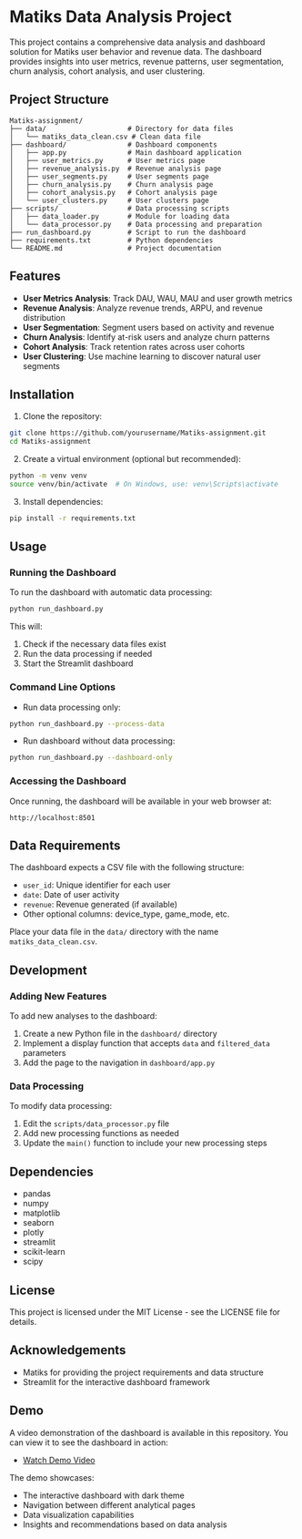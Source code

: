 # Matiks Data Analysis Project

This project contains a comprehensive data analysis and dashboard solution for Matiks user behavior and revenue data. The dashboard provides insights into user metrics, revenue patterns, user segmentation, churn analysis, cohort analysis, and user clustering.

## Project Structure

```
Matiks-assignment/
├── data/                    # Directory for data files
│   └── matiks_data_clean.csv # Clean data file
├── dashboard/               # Dashboard components
│   ├── app.py               # Main dashboard application
│   ├── user_metrics.py      # User metrics page
│   ├── revenue_analysis.py  # Revenue analysis page
│   ├── user_segments.py     # User segments page
│   ├── churn_analysis.py    # Churn analysis page
│   ├── cohort_analysis.py   # Cohort analysis page
│   └── user_clusters.py     # User clusters page
├── scripts/                 # Data processing scripts
│   ├── data_loader.py       # Module for loading data
│   └── data_processor.py    # Data processing and preparation
├── run_dashboard.py         # Script to run the dashboard
├── requirements.txt         # Python dependencies
└── README.md                # Project documentation
```

## Features

- **User Metrics Analysis**: Track DAU, WAU, MAU and user growth metrics
- **Revenue Analysis**: Analyze revenue trends, ARPU, and revenue distribution
- **User Segmentation**: Segment users based on activity and revenue
- **Churn Analysis**: Identify at-risk users and analyze churn patterns
- **Cohort Analysis**: Track retention rates across user cohorts
- **User Clustering**: Use machine learning to discover natural user segments

## Installation

1. Clone the repository:
```bash
git clone https://github.com/yourusername/Matiks-assignment.git
cd Matiks-assignment
```

2. Create a virtual environment (optional but recommended):
```bash
python -m venv venv
source venv/bin/activate  # On Windows, use: venv\Scripts\activate
```

3. Install dependencies:
```bash
pip install -r requirements.txt
```

## Usage

### Running the Dashboard

To run the dashboard with automatic data processing:

```bash
python run_dashboard.py
```

This will:
1. Check if the necessary data files exist
2. Run the data processing if needed
3. Start the Streamlit dashboard

### Command Line Options

- Run data processing only:
```bash
python run_dashboard.py --process-data
```

- Run dashboard without data processing:
```bash
python run_dashboard.py --dashboard-only
```

### Accessing the Dashboard

Once running, the dashboard will be available in your web browser at:
```
http://localhost:8501
```

## Data Requirements

The dashboard expects a CSV file with the following structure:

- `user_id`: Unique identifier for each user
- `date`: Date of user activity
- `revenue`: Revenue generated (if available)
- Other optional columns: device_type, game_mode, etc.

Place your data file in the `data/` directory with the name `matiks_data_clean.csv`.

## Development

### Adding New Features

To add new analyses to the dashboard:

1. Create a new Python file in the `dashboard/` directory
2. Implement a display function that accepts `data` and `filtered_data` parameters
3. Add the page to the navigation in `dashboard/app.py`

### Data Processing

To modify data processing:

1. Edit the `scripts/data_processor.py` file
2. Add new processing functions as needed
3. Update the `main()` function to include your new processing steps

## Dependencies

- pandas
- numpy
- matplotlib
- seaborn
- plotly
- streamlit
- scikit-learn
- scipy

## License

This project is licensed under the MIT License - see the LICENSE file for details.

## Acknowledgements

- Matiks for providing the project requirements and data structure
- Streamlit for the interactive dashboard framework

## Demo

A video demonstration of the dashboard is available in this repository. You can view it to see the dashboard in action:

- [Watch Demo Video](demo.mov)

The demo showcases:
- The interactive dashboard with dark theme
- Navigation between different analytical pages
- Data visualization capabilities
- Insights and recommendations based on data analysis 